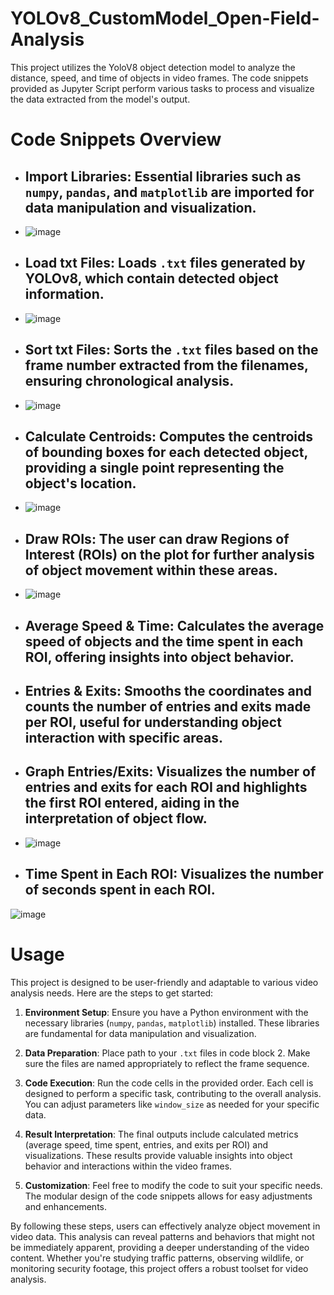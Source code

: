 # YOLOv8_CustomModel_Open-Field-Analysis

This project utilizes the YoloV8 object detection model to analyze the distance, speed, and time of objects in video frames. The code snippets provided as Jupyter Script perform various tasks to process and visualize the data extracted from the model's output.

# Code Snippets Overview

- ## **Import Libraries**: Essential libraries such as `numpy`, `pandas`, and `matplotlib` are imported for data manipulation and visualization.
- ![image](https://github.com/farhanaugustine/YOLOv8_CustomModel_Open-Field-Analysis/assets/54376988/aa525070-f293-4b9f-936d-ac9153e0bb9a)


- ## **Load txt Files**: Loads `.txt` files generated by YOLOv8, which contain detected object information.

- ![image](https://github.com/farhanaugustine/YOLOv8_CustomModel_Open-Field-Analysis/assets/54376988/b87cdad1-c8bb-4967-a8a8-e45208249e12)

- ## **Sort txt Files**: Sorts the `.txt` files based on the frame number extracted from the filenames, ensuring chronological analysis.
- ![image](https://github.com/farhanaugustine/YOLOv8_CustomModel_Open-Field-Analysis/assets/54376988/9a56b028-1770-4050-8c5f-3efc3121325e)


- ## **Calculate Centroids**: Computes the centroids of bounding boxes for each detected object, providing a single point representing the object's location.

- ![image](https://github.com/farhanaugustine/YOLOv8_CustomModel_Open-Field-Analysis/assets/54376988/d5bdf897-5ad1-4c61-b828-ecc9e9f9fdec)


- ## **Draw ROIs**: The user can draw Regions of Interest (ROIs) on the plot for further analysis of object movement within these areas.
- ![image](https://github.com/farhanaugustine/YOLOv8_CustomModel_Open-Field-Analysis/assets/54376988/c27e990d-f6d0-49e8-9c02-0597c5a67bab)


- ## **Average Speed & Time**: Calculates the average speed of objects and the time spent in each ROI, offering insights into object behavior.

- ## **Entries & Exits**: Smooths the coordinates and counts the number of entries and exits made per ROI, useful for understanding object interaction with specific areas.

- ## **Graph Entries/Exits**: Visualizes the number of entries and exits for each ROI and highlights the first ROI entered, aiding in the interpretation of object flow.

- ![image](https://github.com/farhanaugustine/YOLOv8_CustomModel_Open-Field-Analysis/assets/54376988/ecd7f4cb-11d7-4d36-a9b9-856d738c97a0)

- ## **Time Spent in Each ROI**: Visualizes the number of seconds spent in each ROI.
![image](https://github.com/farhanaugustine/YOLOv8_CustomModel_Open-Field-Analysis/assets/54376988/6b538e09-2e75-482c-b225-dfed8252cd7e)


# Usage

This project is designed to be user-friendly and adaptable to various video analysis needs. Here are the steps to get started:

1. **Environment Setup**: Ensure you have a Python environment with the necessary libraries (`numpy`, `pandas`, `matplotlib`) installed. These libraries are fundamental for data manipulation and visualization.

2. **Data Preparation**: Place path to your `.txt` files in code block 2. Make sure the files are named appropriately to reflect the frame sequence.

3. **Code Execution**: Run the code cells in the provided order. Each cell is designed to perform a specific task, contributing to the overall analysis. You can adjust parameters like `window_size` as needed for your specific data.

4. **Result Interpretation**: The final outputs include calculated metrics (average speed, time spent, entries, and exits per ROI) and visualizations. These results provide valuable insights into object behavior and interactions within the video frames.

5. **Customization**: Feel free to modify the code to suit your specific needs. The modular design of the code snippets allows for easy adjustments and enhancements.

By following these steps, users can effectively analyze object movement in video data. This analysis can reveal patterns and behaviors that might not be immediately apparent, providing a deeper understanding of the video content. Whether you're studying traffic patterns, observing wildlife, or monitoring security footage, this project offers a robust toolset for video analysis.
